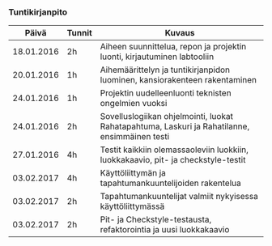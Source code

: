 ### Tuntikirjanpito
Päivä | Tunnit | Kuvaus
--------------- | ----- | ------
18.01.2016 | 2h | Aiheen suunnittelua, repon ja projektin luonti, kirjautuminen labtooliin
20.01.2016 | 1h | Aihemäärittelyn ja tuntikirjanpidon luominen, kansiorakenteen rakentaminen
24.01.2016 | 1h | Projektin uudelleenluonti teknisten ongelmien vuoksi
24.01.2016 | 2h | Sovelluslogiikan ohjelmointi, luokat Rahatapahtuma, Laskuri ja Rahatilanne, ensimmäinen testi
27.01.2016 | 4h | Testit kaikkiin olemassaoleviin luokkiin, luokkakaavio, pit- ja checkstyle-testit
03.02.2017 | 4h | Käyttöliittymän ja tapahtumankuuntelijoiden rakentelua
03.02.2017 | 2h | Tapahtumankuuntelijat valmiit nykyisessa käyttöliittymässä
03.02.2017 | 2h | Pit- ja Checkstyle-testausta, refaktorointia ja uusi luokkakaavio
